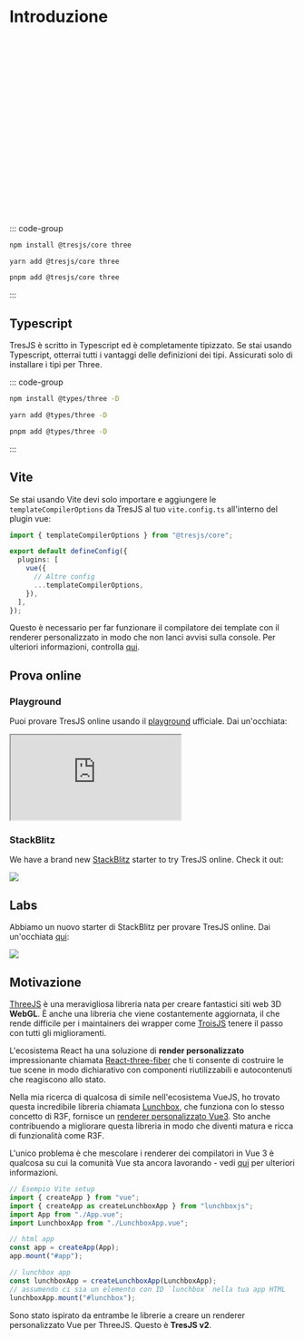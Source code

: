 # Introduzione

<ClientOnly>
    <div style="aspect-ratio: 16/9; height: auto; margin: 2rem 0; border-radius: 8px; overflow:hidden;">
      <FirstScene />
    </div>
</ClientOnly>

::: code-group

```bash [npm]
npm install @tresjs/core three
```

```bash [yarn]
yarn add @tresjs/core three
```

```bash [pnpm]
pnpm add @tresjs/core three
```

:::

## Typescript

TresJS è scritto in Typescript ed è completamente tipizzato. Se stai usando Typescript, otterrai tutti i vantaggi delle definizioni dei tipi. Assicurati solo di installare i tipi per Three.

::: code-group

```bash [npm]
npm install @types/three -D
```

```bash [yarn]
yarn add @types/three -D
```

```bash [pnpm]
pnpm add @types/three -D
```

:::

## Vite

Se stai usando Vite devi solo importare e aggiungere le `templateCompilerOptions` da TresJS al tuo `vite.config.ts` all'interno del plugin vue:

```ts
import { templateCompilerOptions } from "@tresjs/core";

export default defineConfig({
  plugins: [
    vue({
      // Altre config
      ...templateCompilerOptions,
    }),
  ],
});
```

Questo è necessario per far funzionare il compilatore dei template con il renderer personalizzato in modo che non lanci avvisi sulla console. Per ulteriori informazioni, controlla [qui](/guide/troubleshooting.html).

## Prova online

### Playground

Puoi provare TresJS online usando il [playground](https://play.tresjs.org/) ufficiale. Dai un'occhiata:

<iframe src="https://play.tresjs.org/" class="w-full rounded shadow-lg outline-none border-none aspect-4/3"></iframe>

### StackBlitz

We have a brand new [StackBlitz](https://stackblitz.com/) starter to try TresJS online. Check it out:

![](/stackblitz-starter.png)

## Labs

Abbiamo un nuovo starter di StackBlitz per provare TresJS online. Dai un'occhiata [qui](https://playground.tresjs.org/):

![](/tresjs-lab.png)

## Motivazione

[ThreeJS](https://threejs.org/) è una meravigliosa libreria nata per creare fantastici siti web 3D **WebGL**. È anche una libreria che viene costantemente aggiornata, il che rende difficile per i maintainers dei wrapper come [TroisJS](https://troisjs.github.io/) tenere il passo con tutti gli miglioramenti.

L'ecosistema React ha una soluzione di **render personalizzato** impressionante chiamata [React-three-fiber](https://docs.pmnd.rs/react-three-fiber) che ti consente di costruire le tue scene in modo dichiarativo con componenti riutilizzabili e autocontenuti che reagiscono allo stato.

Nella mia ricerca di qualcosa di simile nell'ecosistema VueJS, ho trovato questa incredibile libreria chiamata [Lunchbox](https://github.com/breakfast-studio/lunchboxjs), che funziona con lo stesso concetto di R3F, fornisce un [renderer personalizzato Vue3](https://vuejs.org/api/custom-renderer.html). Sto anche contribuendo a migliorare questa libreria in modo che diventi matura e ricca di funzionalità come R3F.

L'unico problema è che mescolare i renderer dei compilatori in Vue 3 è qualcosa su cui la comunità Vue sta ancora lavorando - vedi [qui](https://github.com/vuejs/vue-loader/pull/1645) per ulteriori informazioni.

```ts
// Esempio Vite setup
import { createApp } from "vue";
import { createApp as createLunchboxApp } from "lunchboxjs";
import App from "./App.vue";
import LunchboxApp from "./LunchboxApp.vue";

// html app
const app = createApp(App);
app.mount("#app");

// lunchbox app
const lunchboxApp = createLunchboxApp(LunchboxApp);
// assumendo ci sia un elemento con ID `lunchbox` nella tua app HTML
lunchboxApp.mount("#lunchbox");
```

Sono stato ispirato da entrambe le librerie a creare un renderer personalizzato Vue per ThreeJS. Questo è **TresJS v2**.
